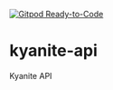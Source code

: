 [![Gitpod Ready-to-Code](https://img.shields.io/badge/Gitpod-Ready--to--Code-blue?logo=gitpod)](https://gitpod.io/#https://github.com/RandomSoftwareSL/kyanite-api) 

# kyanite-api
Kyanite API
